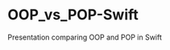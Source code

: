 # OOP_vs_POP-Swift
Presentation comparing OOP and POP in Swift  
<!--**Design for example projects:**  
1. object Library  
   - private set variable name  
   - private set variable array of books  
   - private set variable array of spaces  
   - initializer taking name, array of books, array of spaces  
   - initializer taking name, one book, one space  
   - description = name + book count + space count  
   - method to add book  
   - method to add space  
   - method to remove book  
   - method to remove space  
   - method show books/spaces - print array in alphabetical order  
   - implement Equatable and Comparable - compare by book count and space count (the more spaces the bigger)  
2. object Book  
   - private set variable title  
   - private set variable author  
   - private set variable year of publication  
   - private set variable genre  
   - initializer taking all Book properties  
   - description = Title: ; Author: ; Year of publication: ; Genre: ;  
   - implement Equatable and Comparable  
3. object Ebook: Book  
   - ...  
   - private set variable size  
   - initializer taking all Book properties + size  
   - description = ... Size: ;  
4. object Space  
   - private set variable name  
   - private set variable description of space  
   - initializer taking all Space properties  
   - description  
   - implement Equatable and Comparable  
5. object InternetRoom: Space  
   - ...  
   - private set variable number of computers  
   - initializer taking all Space properties + number of computers  
   - description  
   - method add computer  
6. object Reading room: Space 
   - ...  
   - private set variable number of sitting spaces  
   - initializer taking all Space properties + number of sitting spaces  
   - description  -->
